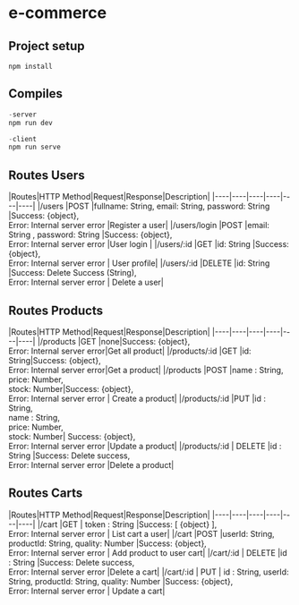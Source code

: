 # e-commerce


## Project setup
```
npm install
```
## Compiles

```javascript
-server
npm run dev

-client
npm run serve
```

## Routes Users
|Routes|HTTP Method|Request|Response|Description| 
|----|----|----|----|----|----|
|/users  |POST  |fullname: String, email: String,  password: String |Success: {object},<br /> Error: Internal server error |Register a user|
|/users/login  |POST  |email: String , password: String |Success: {object},<br/>Error: Internal server error |User login |
|/users/:id  |GET  |id: String  |Success: {object}, <br />Error: Internal server error | User profile|
|/users/:id  |DELETE  |id: String  |Success: Delete Success (String), <br />Error: Internal server error | Delete a user|

## Routes Products
|Routes|HTTP Method|Request|Response|Description|
|----|----|----|----|----|----|
|/products  |GET  |none|Success: {object},<br /> Error: Internal server error|Get all product|
|/products/:id  |GET  |id: String|Success: {object},<br /> Error: Internal server error|Get a product|
|/products  |POST  |name : String, <br />price: Number, <br />stock: Number|Success: {object},<br /> Error: Internal server error | Create a product|
|/products/:id  |PUT  |id : String, <br /> name : String, <br />price: Number, <br />stock: Number| Success: {object}, <br />Error: Internal server error |Update a product|
|/products/:id  | DELETE  |id : String |Success: Delete success,<br /> Error: Internal server error |Delete a product|

## Routes Carts
|Routes|HTTP Method|Request|Response|Description| 
|----|----|----|----|----|----|
|/cart  |GET  | token : String  |Success: [ {object} ], <br />Error: Internal server error | List cart  a user|
|/cart  |POST  |userId: String, productId: String, quality: Number  |Success: {object}, <br />Error: Internal server error | Add product to user cart|
|/cart/:id | DELETE  |id : String |Success: Delete success,<br /> Error: Internal server error |Delete a cart| 
|/cart/:id | PUT  | id : String, userId: String, productId: String, quality: Number  |Success: {object},<br /> Error: Internal server error | Update a cart| 
